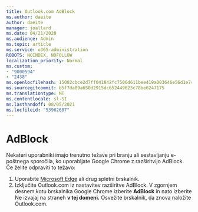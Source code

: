 ```yaml
---
title: Outlook.com AdBlock
ms.author: daeite
author: daeite
manager: joallard
ms.date: 04/21/2020
ms.audience: Admin
ms.topic: article
ms.service: o365-administration
ROBOTS: NOINDEX, NOFOLLOW
localization_priority: Normal
ms.custom:
- "9000594"
- "2438"
ms.openlocfilehash: 15082cbce2d7ff041842fc7506d611bee419a003646e56d1e7488981dd4d7020
ms.sourcegitcommit: b5f7da89a650d2915dc652449623c78be6247175
ms.translationtype: MT
ms.contentlocale: sl-SI
ms.lasthandoff: 08/05/2021
ms.locfileid: "53962687"
---
```

# <a name="adblock"></a>AdBlock

Nekateri uporabniki imajo trenutno težave pri branju ali sestavljanju e-poštnega sporočila, ko uporabljate Google Chrome z razširitvijo AdBlock. Če želite odpraviti to težavo:

1. Uporabite [Microsoft Edge](https://www.microsoft.com/windows/microsoft-edge) ali drug spletni brskalnik.
1. Izključite Outlook.com iz nastavitev razširitve AdBlock. V zgornjem desnem kotu brskalnika Google Chrome izberite **AdBlock** in nato izberite Ne izvajaj na straneh **v tej domeni.** Osvežite brskalnik, da znova naložite Outlook.com.